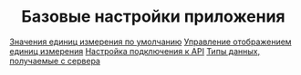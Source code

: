 <h1 align="center">Базовые настройки приложения</h1>

[Значения единиц измерения по умолчанию](../src/features/asteroids-unit-filter/config.ts)
[Управление отображением единиц измерения](../src/features/asteroids-unit-filter/config.ts)
[Настройка подключения к API](../src/shared/api/nasa/base.ts)
[Типы данных, получаемые с сервера](../src/shared/api/nasa/models.ts)
